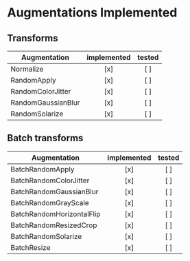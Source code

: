 # Augmentations Implemented

## Transforms

| Augmentation       | implemented | tested |
| ------------------ | :---------: | :----: |
| Normalize          | [x]         | [ ]    |
| RandomApply        | [x]         | [ ]    |
| RandomColorJitter  | [x]         | [ ]    |
| RandomGaussianBlur | [x]         | [ ]    |
| RandomSolarize     | [x]         | [ ]    |


## Batch transforms


| Augmentation              | implemented | tested |
| ------------------------- | :---------: | :----: |
| BatchRandomApply          | [x]         | [ ]    |
| BatchRandomColorJitter    | [x]         | [ ]    |
| BatchRandomGaussianBlur   | [x]         | [ ]    |
| BatchRandomGrayScale      | [x]         | [ ]    |
| BatchRandomHorizontalFlip | [x]         | [ ]    |
| BatchRandomResizedCrop    | [x]         | [ ]    |
| BatchRandomSolarize       | [x]         | [ ]    |
| BatchResize               | [x]         | [ ]    |

